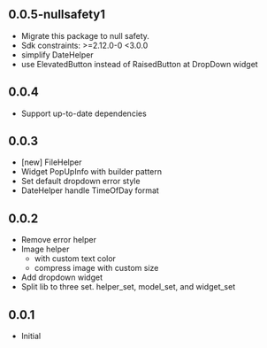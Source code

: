 ## 0.0.5-nullsafety1
* Migrate this package to null safety.
* Sdk constraints: >=2.12.0-0 <3.0.0
* simplify DateHelper
* use ElevatedButton instead of RaisedButton at DropDown widget

## 0.0.4
* Support up-to-date dependencies

## 0.0.3
* [new] FileHelper
* Widget PopUpInfo with builder pattern
* Set default dropdown error style
* DateHelper handle TimeOfDay format

## 0.0.2
* Remove error helper
* Image helper
  * with custom text color
  * compress image with custom size
* Add dropdown widget
* Split lib to three set. helper_set, model_set, and widget_set

## 0.0.1
* Initial
